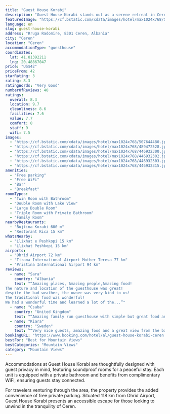 ```yaml
---
title: "Guest House Korabi"
description: "Guest House Korabi stands out as a serene retreat in Ceren, offering guests a blend of comfort and convenience with its array of amenities."
featuredImage: "https://cf.bstatic.com/xdata/images/hotel/max1024x768/507644480.jpg?k=52cca6538d070c3202851530f8176803725ca7b294807cbb5b9b7a43a145ae12&o=&hp=1"
language: en
slug: guest-house-korabi
address: "Rruga Radomire, 8301 Ceren, Albania"
city: "Ceren"
location: "Ceren"
accommodationType: "guesthouse"
coordinates:
  lat: 41.81392211
  lng: 20.48867047
price: "US$42"
priceFrom: 42
starRating: 3
rating: 8.3
ratingWords: "Very Good"
numberOfReviews: 40
ratings:
  overall: 8.3
  location: 9.7
  cleanliness: 8.6
  facilities: 7.6
  value: 7.7
  comfort: 8
  staff: 9
  wifi: 7.5
images:
  - "https://cf.bstatic.com/xdata/images/hotel/max1024x768/507644480.jpg?k=52cca6538d070c3202851530f8176803725ca7b294807cbb5b9b7a43a145ae12&o=&hp=1"
  - "https://cf.bstatic.com/xdata/images/hotel/max1024x768/489472528.jpg?k=f6649f49867f0f03aa5f9d39c6013aa2ad9d7f89bf5a7eec58a81f3b66606e5d&o=&hp=1"
  - "https://cf.bstatic.com/xdata/images/hotel/max1024x768/446932300.jpg?k=76940e15efe55dd8ce2bbb3ee635ef5cfd7aacca5649c83bb93d5eb7f20cfa47&o=&hp=1"
  - "https://cf.bstatic.com/xdata/images/hotel/max1024x768/446932302.jpg?k=26ef0e986c071b71c00d46b500740fde00916c3afb12ee7aa342e1ec38066391&o=&hp=1"
  - "https://cf.bstatic.com/xdata/images/hotel/max1024x768/446932303.jpg?k=af830c862b41bc918addcf05620cc9a1d27f952e0349d03d5ad71b134d0d7ba0&o=&hp=1"
  - "https://cf.bstatic.com/xdata/images/hotel/max1024x768/446932315.jpg?k=bf48d1ebae178c9a75ca3f278756ce1696870dff0809c80c5ab513306b5de2af&o=&hp=1"
amenities:
  - "Free parking"
  - "Free WiFi"
  - "Bar"
  - "Breakfast"
roomTypes:
  - "Twin Room with Bathroom"
  - "Double Room with Lake View"
  - "Large Double Room"
  - "Triple Room with Private Bathroom"
  - "Family Room"
nearbyRestaurants:
  - "Bujtina Korabi 600 m"
  - "Restorant Kica 15 km"
whatsNearby:
  - "Llixhat e Peshkopi 15 km"
  - "Llixhat Peshkopi 15 km"
airports:
  - "Ohrid Airport 72 km"
  - "Tirana International Airport Mother Teresa 77 km"
  - "Pristina International Airport 94 km"
reviews:
  - name: "Sara"
    country: "Albania"
    text: "“Amazing places, Amazing people,Amazing food!
The nature and location of the guesthouse was great!
despite the bad weather, the owner was very kind to us!
The traditional food was wonderful!
We had a wonderful time and learned a lot of the...”"
  - name: "Csaba"
    country: "United Kingdom"
    text: "“Amazing family run guesthouse with simple but great food and a comfortable cosy vibe”"
  - name: "Kiara"
    country: "Sweden"
    text: "“Very nice guests, amazing food and a great view from the balcony! The path to the Korab Mountain is in front of the Guesthouse.”"
bookingURL: "https://www.booking.com/hotel/al/guest-house-korabi-ceren.en-gb.html?aid=8035640"
bestFor: "Best for Mountain Views"
bestCategories: "Mountain Views"
category: "Mountain Views"
---
```


Accommodations at Guest House Korabi are thoughtfully designed with guest privacy in mind, featuring soundproof rooms for a peaceful stay. Each unit is equipped with a private bathroom and benefits from complimentary WiFi, ensuring guests stay connected. 

For travelers venturing through the area, the property provides the added convenience of free private parking. Situated 118 km from Ohrid Airport, Guest House Korabi presents an accessible escape for those looking to unwind in the tranquility of Ceren.